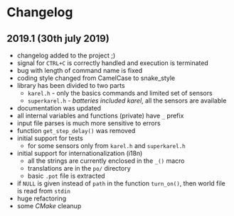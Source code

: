 # Changelog

## 2019.1 (30th july 2019)

* changelog added to the project ;)
* signal for `CTRL+C` is correctly handled and execution is terminated
* bug with length of command name is fixed
* coding style changed from CamelCase to snake_style
* library has been divided to two parts
    * `karel.h` - only the basics commands and limited set of sensors
    * `superkarel.h` - _batteries included karel_, all the sensors are available
* documentation was updated
* all internal variables and functions (private) have `_` prefix
* input file parses is much more sensitive to errors
* function `get_step_delay()` was removed
* initial support for tests
    * for some sensors only from `karel.h` and `superkarel.h`
* initial support for internationalization (i18n)
    * all the strings are currently enclosed in the `_()` macro
    * translations are in the `po/` directory
    * basic `.pot` file is extracted
* if `NULL` is given instead of `path` in the function `turn_on()`, then world file is read from `stdin`
* huge refactoring
* some _CMake_ cleanup
